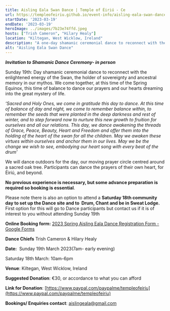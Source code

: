 ```yaml
---
title: Aisling Eala Swan Dance | Temple of Éiriú - Ce
url: https://templeofeiriu.github.io/event-info/aisling-eala-swan-dance-2
startDate: '2023-03-19'
endDate: '2023-03-19'
heroImage: ../images/7b23e74ffd.jpeg
hosts: ["Trish Cameron", "Hilary Healy"]
location: "Kiltegan, West Wicklow, Ireland"
description: "A one-day shamanic ceremonial dance to reconnect with the enlightened energy of the Swan, the holder of sovereignty and ancestral memory in our mythos. We come together at this time of the Spring Equinox to dance our prayers and hearts' dreaming into the great mystery of life."
alt: "Aisling Eala Swan Dance"
---
```

_**Invitation to Shamanic Dance Ceremony- in person**_

Sunday 19th: Day shamanic ceremonial dance to reconnect with the enlightened energy of the Swan, the holder of sovereignty and ancestral memory in our mythos. We come together, at this time of the Spring Equinox, this time of balance to dance our prayers and our hearts dreaming into the great mystery of life.

_‘Sacred and Holy Ones, we come in gratitude this day to dance. At this time of balance of day and night, we come to remember balance within, to remember the seeds that were planted in the deep darkness and rest of winter, and to step forward now to nurture this new growth to fruition for ourselves and all our relations. This day, we dance awakening the threads of Grace, Peace, Beauty, Heart and Freedom and offer them into the holding of the heart of the swan for all the children. May we awaken these virtues within ourselves and anchor them in our lives. May we be the change we wish to see, embodying our heart song with every beat of the drum’_

We will dance outdoors for the day, our moving prayer circle centred around a sacred oak tree. Participants can dance the prayers of their own heart, for Éiriú, and beyond.

**No previous experience is necessary, but some advance preparation is required so booking is essential**.

Please note there is also an option to attend a **Saturday 18th community day to set up the Dance site and to  Drum, Chant and be in Sweat Lodge.** First option for this will go to Dance participants but contact us if it is of interest to you without attending Sunday 19th

**Online Booking form:** [2023 Spring Aisling Eala Dance Registration Form - Google Forms](https://docs.google.com/forms/d/1s8goFCLjzY89Ape2LHywXy73YD8YHXc4iRFdGWSG8iE/edit)

**Dance Chiefs** Trish Cameron & Hilary Healy

**Date:**  Sunday 19th March 2023(7am- early evening)

Saturday 18th March: 10am-6pm

**Venue**: Kiltegan, West Wicklow, Ireland

**Suggested Donation**: €30, or accordance to what you can afford

**Link for Donation**: [https://www.paypal.com/paypalme/templeofeiriu](https://www.paypal.com/paypalme/templeofeiriu)

**Bookings/ Enquiries contact**: [aislingeala@gmail.com](mailto://aislingeala@gmail.com/)
